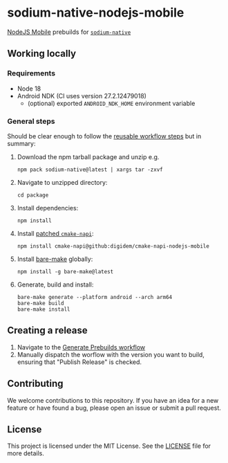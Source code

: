 # sodium-native-nodejs-mobile

[NodeJS Mobile](https://github.com/nodejs-mobile/nodejs-mobile) prebuilds for [`sodium-native`](https://github.com/holepunchto/sodium-native)

## Working locally

### Requirements

- Node 18
- Android NDK (CI uses version 27.2.12479018)
  - (optional) exported `ANDROID_NDK_HOME` environment variable

### General steps

Should be clear enough to follow the [reusable workflow steps](https://github.com/digidem/nodejs-mobile-bare-prebuilds/blob/main/.github/workflows/prebuild.yml) but in summary:

1. Download the npm tarball package and unzip e.g.
    ```
    npm pack sodium-native@latest | xargs tar -zxvf
    ```
2. Navigate to unzipped directory:
   ```
   cd package
   ```
3. Install dependencies:
   ```
   npm install
   ```
4. Install [patched `cmake-napi`](https://github.com/digidem/cmake-napi-nodejs-mobile):
   ```
   npm install cmake-napi@github:digidem/cmake-napi-nodejs-mobile
   ```
5. Install [bare-make](https://github.com/holepunchto/bare-make) globally:
   ```
   npm install -g bare-make@latest
   ```
6. Generate, build and install:
   ```
   bare-make generate --platform android --arch arm64
   bare-make build
   bare-make install
   ```

## Creating a release

1. Navigate to the [Generate Prebuilds workflow](https://github.com/digidem/sodium-native-nodejs-mobile/actions/workflows/prebuilds.yml)
2. Manually dispatch the worflow with the version you want to build, ensuring that "Publish Release" is checked.

## Contributing

We welcome contributions to this repository. If you have an idea for a new feature or have found a bug, please open an issue or submit a pull request.

## License

This project is licensed under the MIT License. See the [LICENSE](LICENSE) file for more details.
